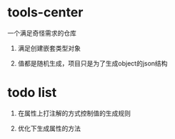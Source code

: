 # tools-center
一个满足奇怪需求的仓库

1. 满足创建嵌套类型对象

2. 值都是随机生成，项目只是为了生成object的json结构

# todo list
1. 在属性上打注解的方式控制值的生成规则

2. 优化下生成属性的方法